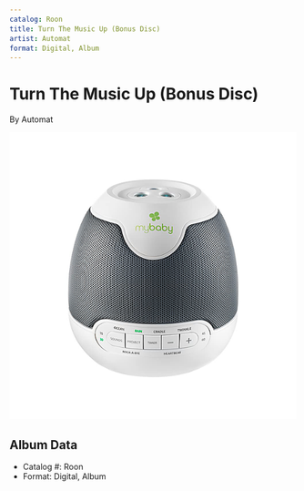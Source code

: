 ```yaml
---
catalog: Roon
title: Turn The Music Up (Bonus Disc)
artist: Automat
format: Digital, Album
---
```


# Turn The Music Up (Bonus Disc)

By Automat

![](../../assets/albumcovers/Automat-Turn_The_Music_Up_Bonus_Disc.png)

## Album Data

- Catalog #: Roon
- Format: Digital, Album

